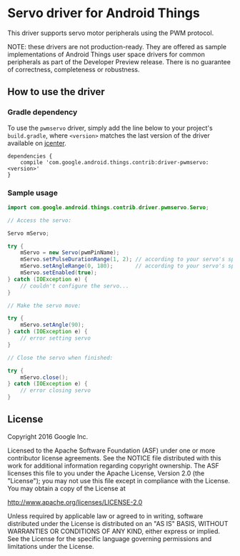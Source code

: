 Servo driver for Android Things
===================================

This driver supports servo motor peripherals using the PWM protocol.

NOTE: these drivers are not production-ready. They are offered as sample
implementations of Android Things user space drivers for common peripherals
as part of the Developer Preview release. There is no guarantee
of correctness, completeness or robustness.

How to use the driver
---------------------

### Gradle dependency

To use the `pwmservo` driver, simply add the line below to your project's `build.gradle`,
where `<version>` matches the last version of the driver available on [jcenter][jcenter].

```
dependencies {
    compile 'com.google.android.things.contrib:driver-pwmservo:<version>'
}
```

### Sample usage

```java
import com.google.android.things.contrib.driver.pwmservo.Servo;

// Access the servo:

Servo mServo;

try {
    mServo = new Servo(pwmPinName);
    mServo.setPulseDurationRange(1, 2); // according to your servo's specifications
    mServo.setAngleRange(0, 180);       // according to your servo's specifications
    mServo.setEnabled(true);
} catch (IOException e) {
    // couldn't configure the servo...
}

// Make the servo move:

try {
    mServo.setAngle(90);
} catch (IOException e) {
    // error setting servo
}

// Close the servo when finished:

try {
    mServo.close();
} catch (IOException e) {
    // error closing servo
}
```

License
-------

Copyright 2016 Google Inc.

Licensed to the Apache Software Foundation (ASF) under one or more contributor
license agreements.  See the NOTICE file distributed with this work for
additional information regarding copyright ownership.  The ASF licenses this
file to you under the Apache License, Version 2.0 (the "License"); you may not
use this file except in compliance with the License.  You may obtain a copy of
the License at

  http://www.apache.org/licenses/LICENSE-2.0

Unless required by applicable law or agreed to in writing, software
distributed under the License is distributed on an "AS IS" BASIS, WITHOUT
WARRANTIES OR CONDITIONS OF ANY KIND, either express or implied.  See the
License for the specific language governing permissions and limitations under
the License.

[jcenter]: https://bintray.com/google/androidthings/contrib-driver-pwmservo/_latestVersion

